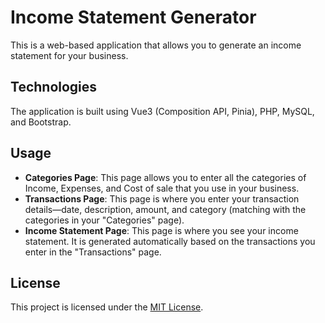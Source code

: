 # Income Statement Generator

This is a web-based application that allows you to generate an income statement for your business. 

## Technologies

The application is built using Vue3 (Composition API, Pinia), PHP, MySQL, and Bootstrap.

## Usage

- **Categories Page**: This page allows you to enter all the categories of Income, Expenses, and Cost of sale that you use in your business.
- **Transactions Page**: This page is where you enter your transaction details—date, description, amount, and category (matching with the categories in your "Categories" page).
- **Income Statement Page**: This page is where you see your income statement. It is generated automatically based on the transactions you enter in the "Transactions" page.

## License

This project is licensed under the [MIT License](https://github.com/kysja/bunnybooks/blob/master/LICENSE).
